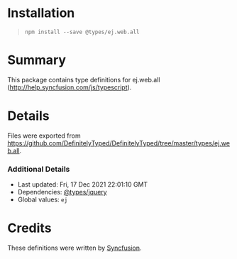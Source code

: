 # Installation
> `npm install --save @types/ej.web.all`

# Summary
This package contains type definitions for ej.web.all (http://help.syncfusion.com/js/typescript).

# Details
Files were exported from https://github.com/DefinitelyTyped/DefinitelyTyped/tree/master/types/ej.web.all.

### Additional Details
 * Last updated: Fri, 17 Dec 2021 22:01:10 GMT
 * Dependencies: [@types/jquery](https://npmjs.com/package/@types/jquery)
 * Global values: `ej`

# Credits
These definitions were written by [Syncfusion](https://github.com/syncfusion).
